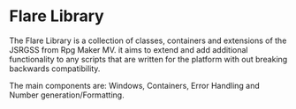 # Flare Library

The Flare Library is a collection of classes, containers and extensions of the JSRGSS from Rpg Maker MV. it aims
to extend and add additional functionality to any scripts that are written for the platform with out breaking
backwards compatibility.

The main components are: Windows, Containers, Error Handling and Number generation/Formatting.
